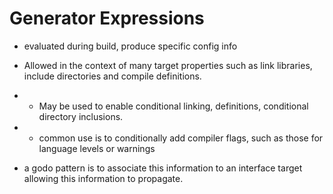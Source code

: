 # Generator Expressions

- evaluated during build, produce specific config info

- Allowed in the context of many target properties such as link libraries, include directories and compile definitions.

- - May be used to enable conditional linking, definitions, conditional directory inclusions.

- - common use is to conditionally add compiler flags, such as those for language levels or warnings
- a godo pattern is to associate this information to an interface target allowing this information to propagate.

